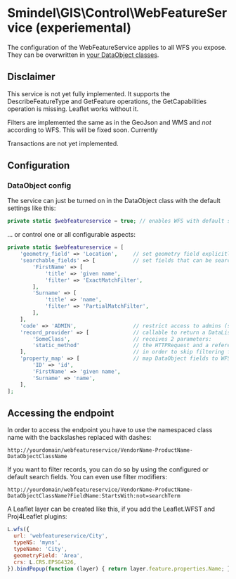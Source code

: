 # Smindel\GIS\Control\WebFeatureService (experiemental)

The configuration of the WebFeatureService applies to all WFS you expose. They can be overwritten in [your DataObject classes](DataObject-Example.md).

## Disclaimer

This service is not yet fully implemented. It supports the DescribeFeatureType and GetFeature operations, the GetCapabilities operation is missing. Leaflet works without it.

Filters are implemented the same as in the GeoJson and WMS and *not* according to WFS. This will be fixed soon. Currently

Transactions are not yet implemented.

## Configuration

### DataObject config

The service can just be turned on in the DataObject class with the default settings like this:

```php
private static $webfeatureservice = true; // enables WFS with default settings
```

... or control one or all configurable aspects:

```php
private static $webfeatureservice = [
    'geometry_field' => 'Location',     // set geometry field explicitly
    'searchable_fields' => [            // set fields that can be searched by through the service
        'FirstName' => [
            'title' => 'given name',
            'filter' => 'ExactMatchFilter',
        ],
        'Surname' => [
            'title' => 'name',
            'filter' => 'PartialMatchFilter',
        ],
    ],
    'code' => 'ADMIN',                  // restrict access to admins (see: Permission::check())
    'record_provider' => [              // callable to return a DataList of records to be served
        'SomeClass',                    // receives 2 parameters:
        'static_method'                 // the HTTPRequest and a reference which you can set to true
    ],                                  // in order to skip filtering further down in the stack
    'property_map' => [                 // map DataObject fields to WFS properties
        'ID' => 'id',
        'FirstName' => 'given name',
        'Surname' => 'name',
    ],
];
```

## Accessing the endpoint

In order to access the endpoint you have to use the namespaced class name with the backslashes replaced with dashes:

    http://yourdomain/webfeatureservice/VendorName-ProductName-DataObjectClassName

If you want to filter records, you can do so by using the configured or default search fields. You can even use filter modifiers:

    http://yourdomain/webfeatureservice/VendorName-ProductName-DataObjectClassName?FieldName:StartsWith:not=searchTerm

A Leaflet layer can be created like this, if you add the Leaflet.WFST and Proj4Leaflet plugins:

```javascript
L.wfs({
  url: 'webfeatureservice/City',
  typeNS: 'myns',
  typeName: 'City',
  geometryField: 'Area',
  crs: L.CRS.EPSG4326,
}).bindPopup(function (layer) { return layer.feature.properties.Name; }).addTo(map);
```
